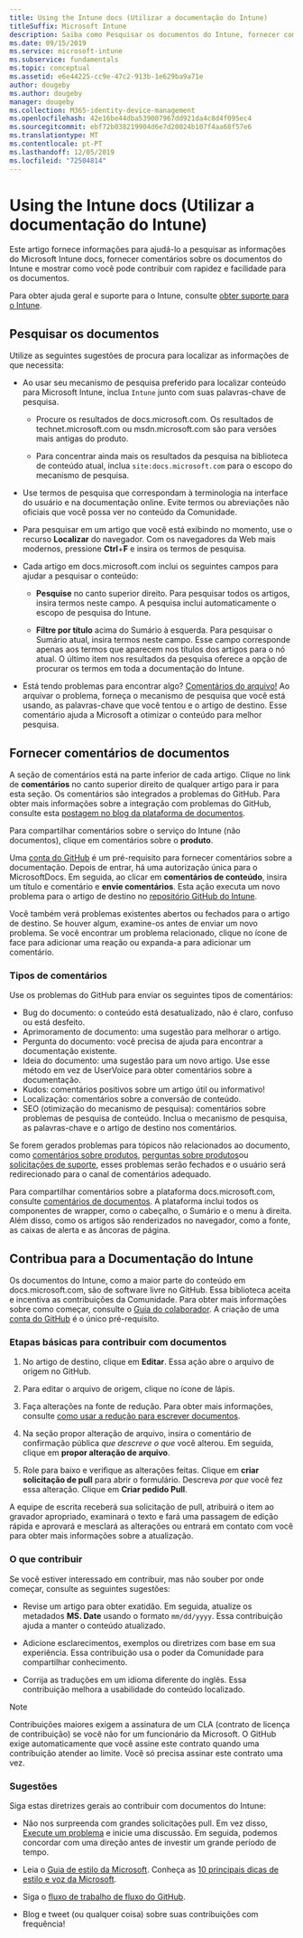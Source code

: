 ```yaml
---
title: Using the Intune docs (Utilizar a documentação do Intune)
titleSuffix: Microsoft Intune
description: Saiba como Pesquisar os documentos do Intune, fornecer comentários de documentos e contribuir com os documentos.
ms.date: 09/15/2019
ms.service: microsoft-intune
ms.subservice: fundamentals
ms.topic: conceptual
ms.assetid: e6e44225-cc9e-47c2-913b-1e629ba9a71e
author: dougeby
ms.author: dougeby
manager: dougeby
ms.collection: M365-identity-device-management
ms.openlocfilehash: 42e16be44dba539007967dd921da4c8d4f095ec4
ms.sourcegitcommit: ebf72b038219904d6e7d20024b107f4aa68f57e6
ms.translationtype: MT
ms.contentlocale: pt-PT
ms.lasthandoff: 12/05/2019
ms.locfileid: "72504814"
---
```

# <a name="using-the-intune-docs"></a>Using the Intune docs (Utilizar a documentação do Intune)

Este artigo fornece informações para ajudá-lo a pesquisar as informações do Microsoft Intune docs, fornecer comentários sobre os documentos do Intune e mostrar como você pode contribuir com rapidez e facilidade para os documentos.

Para obter ajuda geral e suporte para o Intune, consulte [obter suporte para o Intune](../get-support.md).

## <a name="search-the-docs"></a>Pesquisar os documentos

 Utilize as seguintes sugestões de procura para localizar as informações de que necessita:  

- Ao usar seu mecanismo de pesquisa preferido para localizar conteúdo para Microsoft Intune, inclua `Intune` junto com suas palavras-chave de pesquisa.  

  - Procure os resultados de docs.microsoft.com. Os resultados de technet.microsoft.com ou msdn.microsoft.com são para versões mais antigas do produto.  

  - Para concentrar ainda mais os resultados da pesquisa na biblioteca de conteúdo atual, inclua `site:docs.microsoft.com` para o escopo do mecanismo de pesquisa.  

- Use termos de pesquisa que correspondam à terminologia na interface do usuário e na documentação online. Evite termos ou abreviações não oficiais que você possa ver no conteúdo da Comunidade.

- Para pesquisar em um artigo que você está exibindo no momento, use o recurso **Localizar** do navegador. Com os navegadores da Web mais modernos, pressione **Ctrl**+**F** e insira os termos de pesquisa.  

- Cada artigo em docs.microsoft.com inclui os seguintes campos para ajudar a pesquisar o conteúdo:  

  - **Pesquise** no canto superior direito. Para pesquisar todos os artigos, insira termos neste campo. A pesquisa inclui automaticamente o escopo de pesquisa do Intune.

  - **Filtre por título** acima do Sumário à esquerda. Para pesquisar o Sumário atual, insira termos neste campo. Esse campo corresponde apenas aos termos que aparecem nos títulos dos artigos para o nó atual. O último item nos resultados da pesquisa oferece a opção de procurar os termos em toda a documentação do Intune.

- Está tendo problemas para encontrar algo? [Comentários do arquivo!](#provide-doc-feedback) Ao arquivar o problema, forneça o mecanismo de pesquisa que você está usando, as palavras-chave que você tentou e o artigo de destino. Esse comentário ajuda a Microsoft a otimizar o conteúdo para melhor pesquisa.  

## <a name="provide-doc-feedback"></a>Fornecer comentários de documentos

A seção de comentários está na parte inferior de cada artigo. Clique no link de **comentários** no canto superior direito de qualquer artigo para ir para esta seção. Os comentários são integrados a problemas do GitHub. Para obter mais informações sobre a integração com problemas do GitHub, consulte esta [postagem no blog da plataforma de documentos](https://docs.microsoft.com/teamblog/a-new-feedback-system-is-coming-to-docs).

Para compartilhar comentários sobre o serviço do Intune (não documentos), clique em comentários sobre o **produto**.

Uma [conta do GitHub](https://github.com/join) é um pré-requisito para fornecer comentários sobre a documentação. Depois de entrar, há uma autorização única para o MicrosoftDocs. Em seguida, ao clicar em **comentários de conteúdo**, insira um título e comentário e **envie comentários**. Esta ação executa um novo problema para o artigo de destino no [repositório GitHub do Intune](https://github.com/MicrosoftDocs/intunedocs/issues).

Você também verá problemas existentes abertos ou fechados para o artigo de destino. Se houver algum, examine-os antes de enviar um novo problema. Se você encontrar um problema relacionado, clique no ícone de face para adicionar uma reação ou expanda-a para adicionar um comentário.

### <a name="types-of-feedback"></a>Tipos de comentários

Use os problemas do GitHub para enviar os seguintes tipos de comentários:

- Bug do documento: o conteúdo está desatualizado, não é claro, confuso ou está desfeito.
- Aprimoramento de documento: uma sugestão para melhorar o artigo.
- Pergunta do documento: você precisa de ajuda para encontrar a documentação existente.
- Ideia do documento: uma sugestão para um novo artigo. Use esse método em vez de UserVoice para obter comentários sobre a documentação.
- Kudos: comentários positivos sobre um artigo útil ou informativo!
- Localização: comentários sobre a conversão de conteúdo.
- SEO (otimização do mecanismo de pesquisa): comentários sobre problemas de pesquisa de conteúdo. Inclua o mecanismo de pesquisa, as palavras-chave e o artigo de destino nos comentários.

Se forem gerados problemas para tópicos não relacionados ao documento, como [comentários sobre produtos](https://microsoftintune.uservoice.com/forums/291681-ideas), [perguntas sobre produtos](https://social.technet.microsoft.com/Forums/en-US/home?forum=microsoftintuneprod)ou [solicitações de suporte](../get-support.md), esses problemas serão fechados e o usuário será redirecionado para o canal de comentários adequado.

Para compartilhar comentários sobre a plataforma docs.microsoft.com, consulte [comentários de documentos](https://aka.ms/sitefeedback). A plataforma inclui todos os componentes de wrapper, como o cabeçalho, o Sumário e o menu à direita. Além disso, como os artigos são renderizados no navegador, como a fonte, as caixas de alerta e as âncoras de página.

## <a name="contribute-to-docs"></a>Contribua para a Documentação do Intune

Os documentos do Intune, como a maior parte do conteúdo em docs.microsoft.com, são de software livre no GitHub. Essa biblioteca aceita e incentiva as contribuições da Comunidade. Para obter mais informações sobre como começar, consulte o [Guia do colaborador](https://docs.microsoft.com/contribute). A criação de uma [conta do GitHub](https://github.com/join) é o único pré-requisito.

### <a name="basic-steps-to-contribute-to-docs"></a>Etapas básicas para contribuir com documentos

1. No artigo de destino, clique em **Editar**. Essa ação abre o arquivo de origem no GitHub.  

2. Para editar o arquivo de origem, clique no ícone de lápis.  

3. Faça alterações na fonte de redução. Para obter mais informações, consulte [como usar a redução para escrever documentos](https://docs.microsoft.com/contribute/how-to-write-use-markdown).  

4. Na seção propor alteração de arquivo, insira o comentário de confirmação pública *que descreve o que* você alterou. Em seguida, clique em **propor alteração de arquivo**.  

5. Role para baixo e verifique as alterações feitas. Clique em **criar solicitação de pull** para abrir o formulário. Descreva *por que* você fez essa alteração. Clique em **Criar pedido Pull**.

A equipe de escrita receberá sua solicitação de pull, atribuirá o item ao gravador apropriado, examinará o texto e fará uma passagem de edição rápida e aprovará e mesclará as alterações ou entrará em contato com você para obter mais informações sobre a atualização.  

### <a name="what-to-contribute"></a>O que contribuir

Se você estiver interessado em contribuir, mas não souber por onde começar, consulte as seguintes sugestões:  

- Revise um artigo para obter exatidão. Em seguida, atualize os metadados **MS. Date** usando o formato `mm/dd/yyyy`. Essa contribuição ajuda a manter o conteúdo atualizado.  

- Adicione esclarecimentos, exemplos ou diretrizes com base em sua experiência. Essa contribuição usa o poder da Comunidade para compartilhar conhecimento.

- Corrija as traduções em um idioma diferente do inglês. Essa contribuição melhora a usabilidade do conteúdo localizado.  

> [!Note]  
> Contribuições maiores exigem a assinatura de um CLA (contrato de licença de contribuição) se você não for um funcionário da Microsoft. O GitHub exige automaticamente que você assine este contrato quando uma contribuição atender ao limite. Você só precisa assinar este contrato uma vez.

### <a name="tips"></a>Sugestões

Siga estas diretrizes gerais ao contribuir com documentos do Intune:

- Não nos surpreenda com grandes solicitações pull. Em vez disso, [Execute um problema](#provide-doc-feedback) e inicie uma discussão. Em seguida, podemos concordar com uma direção antes de investir um grande período de tempo.  

- Leia o [Guia de estilo da Microsoft](https://aka.ms/MicrosoftStyle). Conheça as [10 principais dicas de estilo e voz da Microsoft](https://docs.microsoft.com/style-guide/top-10-tips-style-voice).  

- Siga o [fluxo de trabalho de fluxo do GitHub](https://guides.github.com/introduction/flow/).  

- Blog e tweet (ou qualquer coisa) sobre suas contribuições com frequência!  
